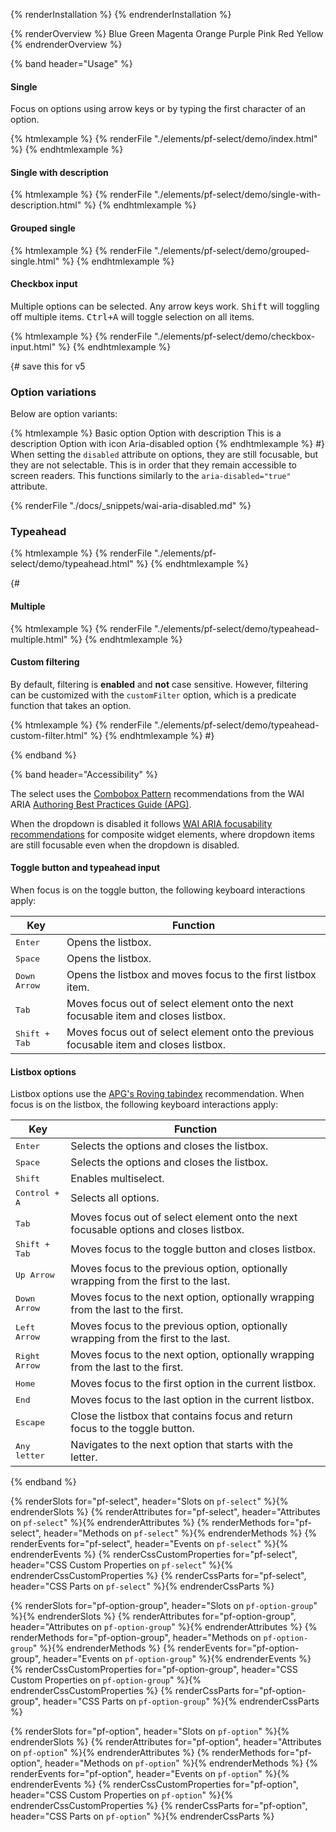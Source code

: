 {% renderInstallation %} {% endrenderInstallation %}

<script type="module">
import '@patternfly/elements/pf-select/pf-select.js';
</script>

{% renderOverview %}
  <pf-select accessible-label="Color"
             placeholder="Select a value">
    <pf-option value="Blue">Blue</pf-option>
    <pf-option value="Green">Green</pf-option>
    <pf-option value="Magenta">Magenta</pf-option>
    <pf-option value="Orange">Orange</pf-option>
    <pf-option value="Purple">Purple</pf-option>
    <pf-option value="Pink">Pink</pf-option>
    <pf-option value="Red">Red</pf-option>
    <pf-option value="Yellow">Yellow</pf-option>
  </pf-select>
{% endrenderOverview %}

{% band header="Usage" %}

#### Single

Focus on options using arrow keys or
by typing the first character of an option.

{% htmlexample %}
  {% renderFile "./elements/pf-select/demo/index.html" %}
{% endhtmlexample %}

#### Single with description
{% htmlexample %}
  {% renderFile "./elements/pf-select/demo/single-with-description.html" %}
{% endhtmlexample %}

#### Grouped single
{% htmlexample %}
  {% renderFile "./elements/pf-select/demo/grouped-single.html" %}
{% endhtmlexample %}

#### Checkbox input

Multiple options can be selected. Any arrow keys work.
<kbd>Shift</kbd> will toggling off multiple items.
<kbd>Ctrl+A</kbd> will toggle selection on all items.

{% htmlexample %}
  {% renderFile "./elements/pf-select/demo/checkbox-input.html" %}
{% endhtmlexample %}

{# save this for v5
### Option variations

Below are option variants:

{% htmlexample %}
  <pf-select accessible-label="options">
    <pf-option value="Basic">Basic option</pf-option>
    <pf-option value="Description">
      <span>Option with description</span>
      <span slot="description">This is a description</span>
    </pf-option>
    <pf-option value="Icon">
      <pf-icon size="md" icon="paint-brush" set="fas" slot="icon"></pf-icon>
      Option with icon
    </pf-option>
    <pf-option value="aria-disabled" aria-disabled="true">Aria-disabled option</pf-option>
  </pf-select>
{% endhtmlexample %}
#}
When setting the `disabled` attribute on options, they are still focusable, but
they are not selectable. This is in  order that they remain accessible to screen
readers. This functions similarly to the `aria-disabled="true"` attribute.

{% renderFile "./docs/_snippets/wai-aria-disabled.md" %}

  ### Typeahead
  {% htmlexample %}
    {% renderFile "./elements/pf-select/demo/typeahead.html" %}
  {% endhtmlexample %}

{# 

  #### Multiple

  {% htmlexample %}
    {% renderFile "./elements/pf-select/demo/typeahead-multiple.html" %}
  {% endhtmlexample %}

  #### Custom filtering

  By default, filtering is **enabled** and **not** case sensitive.
  However, filtering can be customized with the `customFilter` option, 
  which is a predicate function that takes an option.

  {% htmlexample %}
    {% renderFile "./elements/pf-select/demo/typeahead-custom-filter.html" %}
  {% endhtmlexample %}
#}

{% endband %}

{% band header="Accessibility" %}

The select uses the [Combobox Pattern](https://www.w3.org/WAI/ARIA/apg/patterns/combobox/) recommendations from the WAI ARIA [Authoring Best Practices Guide (APG)](https://www.w3.org/WAI/ARIA/apg).

When the dropdown is disabled it follows [WAI ARIA focusability recommendations](https://www.w3.org/WAI/ARIA/apg/practices/keyboard-interface/#focusabilityofdisabledcontrols) for composite widget elements, where dropdown items are still focusable even when the dropdown is disabled.

#### Toggle button and typeahead input

When focus is on the toggle button, the following keyboard interactions apply:

| Key                    | Function                                                                               |
| ---------------------- | -------------------------------------------------------------------------------------- |
| <kbd>Enter</kbd>       | Opens the listbox.                                                                     |
| <kbd>Space</kbd>       | Opens the listbox.                                                                     |
| <kbd>Down Arrow</kbd>  | Opens the listbox and moves focus to the first listbox item.                           |
| <kbd>Tab</kbd>         | Moves focus out of select element onto the next focusable item and closes listbox.     |
| <kbd>Shift + Tab</kbd> | Moves focus out of select element onto the previous focusable item and closes listbox. |

#### Listbox options

Listbox options use the [APG's Roving tabindex](https://www.w3.org/WAI/ARIA/apg/practices/keyboard-interface/#kbd_roving_tabindex) recommendation. When focus is on the listbox, the following keyboard interactions apply:

| Key                    | Function                                                                              |
| ---------------------- | ------------------------------------------------------------------------------------- |
| <kbd>Enter</kbd>       | Selects the options and closes the listbox.                                           |
| <kbd>Space</kbd>       | Selects the options and closes the listbox.                                           |
| <kbd>Shift</kbd>       | Enables multiselect.                                                                  |
| <kbd>Control + A</kbd> | Selects all options.                                                                  |
| <kbd>Tab</kbd>         | Moves focus out of select element onto the next focusable options and closes listbox. |
| <kbd>Shift + Tab</kbd> | Moves focus to the toggle button and closes listbox.                                  |
| <kbd>Up Arrow</kbd>    | Moves focus to the previous option, optionally wrapping from the first to the last.   |
| <kbd>Down Arrow</kbd>  | Moves focus to the next option, optionally wrapping from the last to the first.       |
| <kbd>Left Arrow</kbd>  | Moves focus to the previous option, optionally wrapping from the first to the last.   |
| <kbd>Right Arrow</kbd> | Moves focus to the next option, optionally wrapping from the last to the first.       |
| <kbd>Home</kbd>        | Moves focus to the first option in the current listbox.                               |
| <kbd>End</kbd>         | Moves focus to the last option in the current listbox.                                |
| <kbd>Escape</kbd>      | Close the listbox that contains focus and return focus to the toggle button.          |
| <kbd>Any letter</kbd>  | Navigates to the next option that starts with the letter.                             |

{% endband %}

{% renderSlots for="pf-select", header="Slots on `pf-select`" %}{% endrenderSlots %}
{% renderAttributes for="pf-select", header="Attributes on `pf-select`" %}{% endrenderAttributes %}
{% renderMethods for="pf-select", header="Methods on `pf-select`" %}{% endrenderMethods %}
{% renderEvents for="pf-select", header="Events on `pf-select`" %}{% endrenderEvents %}
{% renderCssCustomProperties for="pf-select", header="CSS Custom Properties on `pf-select`" %}{% endrenderCssCustomProperties %}
{% renderCssParts for="pf-select", header="CSS Parts on `pf-select`" %}{% endrenderCssParts %}

{% renderSlots for="pf-option-group", header="Slots on `pf-option-group`" %}{% endrenderSlots %}
{% renderAttributes for="pf-option-group", header="Attributes on `pf-option-group`" %}{% endrenderAttributes %}
{% renderMethods for="pf-option-group", header="Methods on `pf-option-group`" %}{% endrenderMethods %}
{% renderEvents for="pf-option-group", header="Events on `pf-option-group`" %}{% endrenderEvents %}
{% renderCssCustomProperties for="pf-option-group", header="CSS Custom Properties on `pf-option-group`" %}{% endrenderCssCustomProperties %}
{% renderCssParts for="pf-option-group", header="CSS Parts on `pf-option-group`" %}{% endrenderCssParts %}

{% renderSlots for="pf-option", header="Slots on `pf-option`" %}{% endrenderSlots %}
{% renderAttributes for="pf-option", header="Attributes on `pf-option`" %}{% endrenderAttributes %}
{% renderMethods for="pf-option", header="Methods on `pf-option`" %}{% endrenderMethods %}
{% renderEvents for="pf-option", header="Events on `pf-option`" %}{% endrenderEvents %}
{% renderCssCustomProperties for="pf-option", header="CSS Custom Properties on `pf-option`" %}{% endrenderCssCustomProperties %}
{% renderCssParts for="pf-option", header="CSS Parts on `pf-option`" %}{% endrenderCssParts %}

